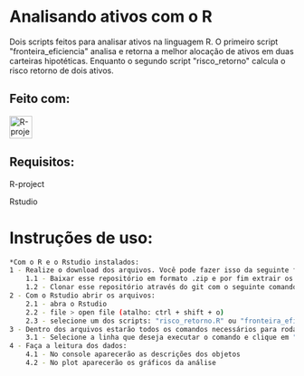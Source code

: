 # Analisando ativos com o R
 Dois scripts feitos para analisar ativos na linguagem R. O primeiro script "fronteira_eficiencia" analisa e retorna a melhor alocação de ativos em duas carteiras hipotéticas. Enquanto o segundo script "risco_retorno" calcula o risco retorno de dois ativos.

## Feito com:
 <p align="left">
 <a href="https://www.r-project.org/" traget="_blank" rel="noreferrer" > <img src="https://www.r-project.org/logo/Rlogo.svg" alt="R-project" width="40" height="40"/> </a></p>


## Requisitos:
R-project

Rstudio


# Instruções de uso:

```sh
*Com o R e o Rstudio instalados:
1 - Realize o download dos arquivos. Você pode fazer isso da seguinte forma:
    1.1 - Baixar esse repositório em formato .zip e por fim extrair os arquivos para uma pasta de sua preferência.
    1.2 - Clonar esse repositório através do git com o seguinte comando: "$ git clone https://github.com/MauPxt/portifoliodeacoes".
2 - Com o Rstudio abrir os arquivos:
    2.1 - abra o Rstudio
    2.2 - file > open file (atalho: ctrl + shift + o)
    2.3 - selecione um dos scripts: "risco_retorno.R" ou "fronteira_eficiencia.R"
3 - Dentro dos arquivos estarão todos os comandos necessários para rodar o código:
    3.1 - Selecione a linha que deseja executar o comando e clique em "Run". PS: selecione todas as linhas para executar todo o código
4 - Faça a leitura dos dados:
    4.1 - No console aparecerão as descrições dos objetos
    4.2 - No plot aparecerão os gráficos da análise
```
